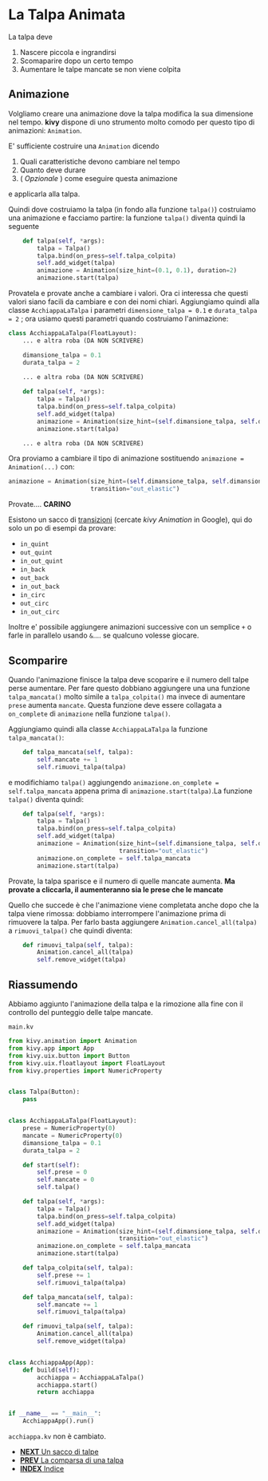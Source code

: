 # La Talpa Animata

La talpa deve 

1. Nascere piccola e ingrandirsi
2. Scomaparire dopo un certo tempo
3. Aumentare le talpe mancate se non viene colpita

## Animazione

Volgliamo creare una animazione dove la talpa modifica la sua dimensione nel tempo. **kivy** dispone di uno strumento
molto comodo per questo tipo di animazioni: `Animation`.

E' sufficiente costruire una `Animation` dicendo 

1. Quali caratteristiche devono cambiare nel tempo
2. Quanto deve durare
3. ( *Opzionale* ) come eseguire questa animazione

e applicarla alla talpa.

Quindi dove costruiamo la talpa (in fondo alla funzione `talpa()`) costruiamo una animazione e facciamo partire: la
funzione `talpa()` diventa quindi la seguente
 
```python
    def talpa(self, *args):
        talpa = Talpa()
        talpa.bind(on_press=self.talpa_colpita)
        self.add_widget(talpa)
        animazione = Animation(size_hint=(0.1, 0.1), duration=2)
        animazione.start(talpa)
```

Provatela e provate anche a cambiare i valori. Ora ci interessa che questi valori siano facili da cambiare e con dei
nomi chiari. Aggiungiamo quindi alla classe `AcchiappaLaTalpa` i parametri `dimensione_talpa = 0.1` e `durata_talpa = 2`
; ora usiamo questi parametri quando costruiamo l'animazione:

```python
class AcchiappaLaTalpa(FloatLayout):
    ... e altra roba (DA NON SCRIVERE)

    dimansione_talpa = 0.1
    durata_talpa = 2

    ... e altra roba (DA NON SCRIVERE)
    
    def talpa(self, *args):
        talpa = Talpa()
        talpa.bind(on_press=self.talpa_colpita)
        self.add_widget(talpa)
        animazione = Animation(size_hint=(self.dimansione_talpa, self.dimansione_talpa), duration=self.durata_talpa)
        animazione.start(talpa)

    ... e altra roba (DA NON SCRIVERE)
```

Ora proviamo a cambiare il tipo di animazione sostituendo `animazione = Animation(...)` con:

```python
animazione = Animation(size_hint=(self.dimansione_talpa, self.dimansione_talpa), duration=self.durata_talpa, 
                       transition="out_elastic")
```

Provate.... **CARINO**

Esistono un sacco di [transizioni](https://kivy.org/docs/api-kivy.animation.html#kivy.animation.AnimationTransition) 
(cercate *kivy Animation* in Google),  qui do solo un po di esempi da provare:

* `in_quint`
* `out_quint`
* `in_out_quint`
* `in_back`
* `out_back`
* `in_out_back`
* `in_circ`
* `out_circ`
* `in_out_circ`
 
Inoltre e' possibile aggiungere animazioni successive con un semplice `+` o farle in parallelo usando `&`.... se 
qualcuno volesse giocare.

## Scomparire

Quando l'animazione finisce la talpa deve scoparire e il numero dell talpe perse aumentare. Per fare questo dobbiano
aggiungere una una funzione `talpa_mancata()` molto simile a `talpa_colpita()` ma invece di aumentare `prese` aumenta
`mancate`. Questa funzione deve essere collagata a `on_complete` di `animazione` nella funzione `talpa()`.

Aggiungiamo quindi alla classe `AcchiappaLaTalpa` la funzione `talpa_mancata()`:

```python
    def talpa_mancata(self, talpa):
        self.mancate += 1
        self.rimuovi_talpa(talpa)
```

e modifichiamo `talpa()` aggiungendo `animazione.on_complete = self.talpa_mancata` appena prima di 
`animazione.start(talpa)`.La funzione `talpa()` diventa quindi:

```python
    def talpa(self, *args):
        talpa = Talpa()
        talpa.bind(on_press=self.talpa_colpita)
        self.add_widget(talpa)
        animazione = Animation(size_hint=(self.dimansione_talpa, self.dimansione_talpa), duration=self.durata_talpa,
                               transition="out_elastic")
        animazione.on_complete = self.talpa_mancata
        animazione.start(talpa)
```

Provate, la talpa sparisce e il numero di quelle mancate aumenta. **Ma provate a cliccarla, il aumenteranno sia le 
prese che le mancate**

Quello che succede è che l'animazione viene completata anche dopo che la talpa viene rimossa: dobbiamo interrompere 
l'animazione prima di rimuovere la talpa. Per farlo basta aggiungere `Animation.cancel_all(talpa)` a `rimuovi_talpa()` 
che quindi diventa:

```python
    def rimuovi_talpa(self, talpa):
        Animation.cancel_all(talpa)
        self.remove_widget(talpa)
```

## Riassumendo

Abbiamo aggiunto l'animazione della talpa e la rimozione alla fine con il controllo del punteggio delle talpe mancate.

`main.kv`
```python
from kivy.animation import Animation
from kivy.app import App
from kivy.uix.button import Button
from kivy.uix.floatlayout import FloatLayout
from kivy.properties import NumericProperty


class Talpa(Button):
    pass


class AcchiappaLaTalpa(FloatLayout):
    prese = NumericProperty(0)
    mancate = NumericProperty(0)
    dimansione_talpa = 0.1
    durata_talpa = 2

    def start(self):
        self.prese = 0
        self.mancate = 0
        self.talpa()

    def talpa(self, *args):
        talpa = Talpa()
        talpa.bind(on_press=self.talpa_colpita)
        self.add_widget(talpa)
        animazione = Animation(size_hint=(self.dimansione_talpa, self.dimansione_talpa), duration=self.durata_talpa,
                               transition="out_elastic")
        animazione.on_complete = self.talpa_mancata
        animazione.start(talpa)

    def talpa_colpita(self, talpa):
        self.prese += 1
        self.rimuovi_talpa(talpa)

    def talpa_mancata(self, talpa):
        self.mancate += 1
        self.rimuovi_talpa(talpa)

    def rimuovi_talpa(self, talpa):
        Animation.cancel_all(talpa)
        self.remove_widget(talpa)


class AcchiappaApp(App):
    def build(self):
        acchiappa = AcchiappaLaTalpa()
        acchiappa.start()
        return acchiappa


if __name__ == "__main__":
    AcchiappaApp().run()
```

`acchiappa.kv` non è cambiato.

* [**NEXT** Un sacco di talpe](talpe.md)
* [**PREV** La comparsa di una talpa](una_talpa.md)
* [**INDEX** Indice](start.md)
